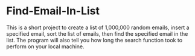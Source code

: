 # Find-Email-In-List
This is a short project to create a list of 1,000,000 random emails, insert a specified email, 
sort the list of emails, then find the specified email in the list. The program will also tell
you how long the search function took to perform on your local machine. 
